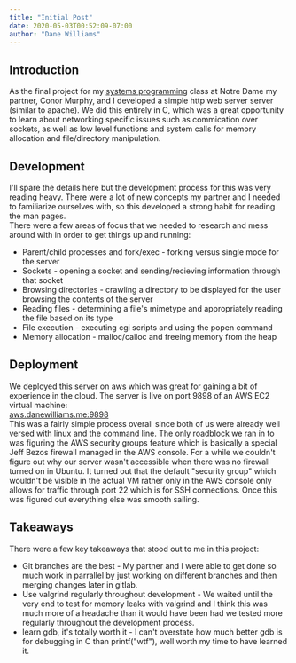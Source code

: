 ```yaml
---
title: "Initial Post"
date: 2020-05-03T00:52:09-07:00
author: "Dane Williams"
---
```


## Introduction

As the final project for my [systems programming](https://www3.nd.edu/~pbui/teaching/cse.20289.sp20/) class at Notre Dame my partner, Conor Murphy, and I developed a simple http web server server (similar to apache). 
We did this entirely in C, which was a great opportunity to learn about networking specific issues such as commication over sockets, as well as low level functions and system calls for memory allocation and file/directory manipulation. 

## Development

I'll spare the details here but the development process for this was very reading heavy. There were a lot of new concepts my partner and I needed to familiarize ourselves with, so this developed a strong habit for reading the man pages.  
There were a few areas of focus that we needed to research and mess around with in order to get things up and running:  
* Parent/child processes and fork/exec - forking versus single mode for the server
* Sockets - opening a socket and sending/recieving information through that socket
* Browsing directories - crawling a directory to be displayed for the user browsing the contents of the server
* Reading files - determining a file's mimetype and appropriately reading the file based on its type
* File execution - executing cgi scripts and using the popen command
* Memory allocation - malloc/calloc and freeing memory from the heap

## Deployment

We deployed this server on aws which was great for gaining a bit of experience in the cloud. The server is live on port 9898 of an AWS EC2 virtual machine:  
[aws.danewilliams.me:9898](http://aws.danewilliams.me:9898)  
This was a fairly simple process overall since both of us were already well versed with linux and the command line.
The only roadblock we ran in to was figuring the AWS security groups feature which is basically a special Jeff Bezos firewall managed in the AWS console. For a while we couldn't figure out why our server wasn't accessible when there was no firewall turned on in Ubuntu. 
It turned out that the default "security group" which wouldn't be visible in the actual VM rather only in the AWS console only allows for traffic through port 22 which is for SSH connections. 
Once this was figured out everything else was smooth sailing. 

## Takeaways

There were a few key takeaways that stood out to me in this project:
* Git branches are the best - My partner and I were able to get done so much work in parrallel by just working on different branches and then merging changes later in gitlab.
* Use valgrind regularly throughout development - We waited until the very end to test for memory leaks with valgrind and I think this was much more of a headache than it would have been had we tested more regularly throughout the development process. 
* learn gdb, it's totally worth it - I can't overstate how much better gdb is for debugging in C than printf("wtf"), well worth my time to have learned it.
